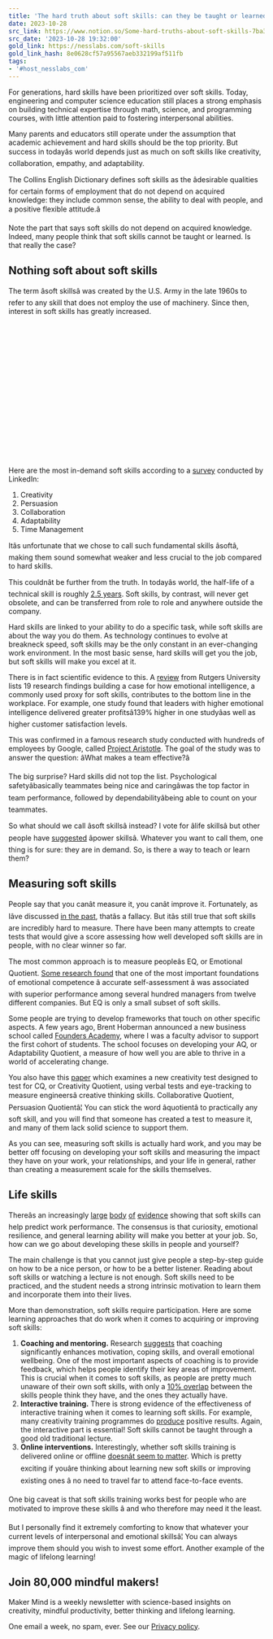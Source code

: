 ```yaml
---
title: 'The hard truth about soft skills: can they be taught or learned? - Ness Labs'
date: 2023-10-28
src_link: https://www.notion.so/Some-hard-truths-about-soft-skills-7ba371b50b5845538d36b58f5b62f7c5
src_date: '2023-10-28 19:32:00'
gold_link: https://nesslabs.com/soft-skills
gold_link_hash: 8e0628cf57a95567aeb332199af511fb
tags:
- '#host_nesslabs_com'
---
```





For generations, hard skills have been prioritized over soft skills. Today, engineering and computer science education still places a strong emphasis on building technical expertise through math, science, and programming courses, with little attention paid to fostering interpersonal abilities.


Many parents and educators still operate under the assumption that academic achievement and hard skills should be the top priority. But success in todayâs world depends just as much on soft skills like creativity, collaboration, empathy, and adaptability.


The Collins English Dictionary defines soft skills as the âdesirable qualities for certain forms of employment that do not depend on acquired knowledge: they include common sense, the ability to deal with people, and a positive flexible attitude.â


Note the part that says soft skills do not depend on acquired knowledge. Indeed, many people think that soft skills cannot be taught or learned. Is that really the case?


**Nothing soft about soft skills**
----------------------------------


The term âsoft skillsâ was created by the U.S. Army in the late 1960s to refer to any skill that does not employ the use of machinery. Since then, interest in soft skills has greatly increased.


![](data:image/svg+xml,%3Csvg%20xmlns='http://www.w3.org/2000/svg'%20viewBox='0%200%201024%20574'%3E%3C/svg%3E)
Here are the most in-demand soft skills according to a [survey](https://business.linkedin.com/talent-solutions/blog/trends-and-research/2018/the-most-in-demand-hard-and-soft-skills-of-2018) conducted by LinkedIn:


1. Creativity
2. Persuasion
3. Collaboration
4. Adaptability
5. Time Management


Itâs unfortunate that we chose to call such fundamental skills âsoftâ, making them sound somewhat weaker and less crucial to the job compared to hard skills.


This couldnât be further from the truth. In todayâs world, the half-life of a technical skill is roughly [2.5 years](https://www.ibm.com/blogs/ibm-training/skills-transformation-2021-workplace/). Soft skills, by contrast, will never get obsolete, and can be transferred from role to role and anywhere outside the company.


Hard skills are linked to your ability to do a specific task, while soft skills are about the way you do them. As technology continues to evolve at breakneck speed, soft skills may be the only constant in an ever-changing work environment. In the most basic sense, hard skills will get you the job, but soft skills will make you excel at it.


There is in fact scientific evidence to this. A [review](http://www.eiconsortium.org/pdf/business_case_for_ei.pdf) from Rutgers University lists 19 research findings building a case for how emotional intelligence, a commonly used proxy for soft skills, contributes to the bottom line in the workplace. For example, one study found that leaders with higher emotional intelligence delivered greater profitsâ139% higher in one studyâas well as higher customer satisfaction levels.


This was confirmed in a famous research study conducted with hundreds of employees by Google, called [Project Aristotle](https://rework.withgoogle.com/print/guides/5721312655835136/). The goal of the study was to answer the question: âWhat makes a team effective?â


The big surprise? Hard skills did not top the list. Psychological safetyâbasically teammates being nice and caringâwas the top factor in team performance, followed by dependabilityâbeing able to count on your teammates.


So what should we call âsoft skillsâ instead? I vote for âlife skillsâ but other people have [suggested](https://www.thomsonreuters.com/en-us/posts/legal/power-skills-rebranding/) âpower skillsâ. Whatever you want to call them, one thing is for sure: they are in demand. So, is there a way to teach or learn them?


**Measuring soft skills**
-------------------------


People say that you canât measure it, you canât improve it. Fortunately, as Iâve discussed [in the past](https://nesslabs.com/what-gets-measured-gets-managed), thatâs a fallacy. But itâs still true that soft skills are incredibly hard to measure. There have been many attempts to create tests that would give a score assessing how well developed soft skills are in people, with no clear winner so far.


The most common approach is to measure peopleâs EQ, or Emotional Quotient. [Some research found](https://amzn.to/2YxDO2u) that one of the most important foundations of emotional competence â accurate self-assessment â was associated with superior performance among several hundred managers from twelve different companies. But EQ is only a small subset of soft skills.


Some people are trying to develop frameworks that touch on other specific aspects. A few years ago, Brent Hoberman announced a new business school called [Founders Academy](https://foundersacademy.io/), where I was a faculty advisor to support the first cohort of students. The school focuses on developing your AQ, or Adaptability Quotient, a measure of how well you are able to thrive in a world of accelerating change.


You also have this [paper](https://journals.sagepub.com/doi/abs/10.1177/0954406218780541) which examines a new creativity test designed to test for CQ, or Creativity Quotient, using verbal tests and eye-tracking to measure engineersâ creative thinking skills. Collaborative Quotient, Persuasion Quotientâ¦ You can stick the word âquotientâ to practically any soft skill, and you will find that someone has created a test to measure it, and many of them lack solid science to support them.


As you can see, measuring soft skills is actually hard work, and you may be better off focusing on developing your soft skills and measuring the impact they have on your work, your relationships, and your life in general, rather than creating a measurement scale for the skills themselves.


**Life skills**
---------------


Thereâs an increasingly [large](http://www.drtomascp.com/uploads/PIOP_final_employability.pdf) [body](http://jhr.uwpress.org/content/43/4/972.short) [of](http://psycnet.apa.org/buy/2003-11198-011) [evidence](https://www.sciencedirect.com/science/article/abs/pii/S0927537112000577) showing that soft skills can help predict work performance. The consensus is that curiosity, emotional resilience, and general learning ability will make you better at your job. So, how can we go about developing these skills in people and yourself?


The main challenge is that you cannot just give people a step-by-step guide on how to be a nice person, or how to be a better listener. Reading about soft skills or watching a lecture is not enough. Soft skills need to be practiced, and the student needs a strong intrinsic motivation to learn them and incorporate them into their lives.


More than demonstration, soft skills require participation. Here are some learning approaches that do work when it comes to acquiring or improving soft skills:


1. **Coaching and mentoring.** Research [suggests](https://www.researchgate.net/publication/261990782_Does_coaching_work_A_meta-analysis_on_the_effects_of_coaching_on_individual_level_outcomes_in_an_organizational_context) that coaching significantly enhances motivation, coping skills, and overall emotional wellbeing. One of the most important aspects of coaching is to provide feedback, which helps people identify their key areas of improvement. This is crucial when it comes to soft skills, as people are pretty much unaware of their own soft skills, with only a [10% overlap](https://www.sciencedirect.com/science/article/pii/B9780123855220000056) between the skills people think they have, and the ones they actually have.
2. **Interactive training.** There is strong evidence of the effectiveness of interactive training when it comes to learning soft skills. For example, many creativity training programmes do [produce](https://onlinelibrary.wiley.com/doi/abs/10.1002/j.2162-6057.1984.tb00985.x) positive results. Again, the interactive part is essential! Soft skills cannot be taught through a good old traditional lecture.
3. **Online interventions.** Interestingly, whether soft skills training is delivered online or offline [doesnât seem to matter](https://onlinelibrary.wiley.com/doi/abs/10.1111/joop.12119). Which is pretty exciting if youâre thinking about learning new soft skills or improving existing ones â no need to travel far to attend face-to-face events.


One big caveat is that soft skills training works best for people who are motivated to improve these skills â and who therefore may need it the least.


But I personally find it extremely comforting to know that whatever your current levels of interpersonal and emotional skillsâ¦ You can always improve them should you wish to invest some effort. Another example of the magic of lifelong learning!



  

Join 80,000 mindful makers!
---------------------------


Maker Mind is a weekly newsletter with science-based insights on creativity, mindful productivity, better thinking and lifelong learning.


One email a week, no spam, ever. See our [Privacy policy](/privacy).